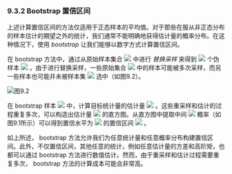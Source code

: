 ### 9.3.2 Bootstrap 置信区间


上述计算置信区间的方法仅适用于正态样本的平均值。对于那些在服从非正态分布的样本估计的期望之外的统计，我们通常不能明确地获得估计量的概率分布。在这种情况下，使用 *bootstrap* 让我们能够以数字方式计算置信区间。

在 bootstrap 方法中，通过从原始样本集合 <img src="http://latex.codecogs.com/gif.latex?\mathfrak{D}=\left\{x_i\right\}_{i=1}^{n}" style="border:none;"> 中进行 *替换采样* 来得到 <img src="http://latex.codecogs.com/gif.latex?n" style="border:none;"> 个伪样本 <img src="http://latex.codecogs.com/gif.latex?\mathfrak{{D}'}=\left\{{x}'_i\right\}_{i=1}^{n}" style="border:none;"> 。由于进行替换采样，一些原始集合 <img src="http://latex.codecogs.com/gif.latex?\mathfrak{D}=\left\{x_i\right\}_{i=1}^{n}" style="border:none;"> 中的样本可能被多次采样，而另一些样本也可能并未被样本集 <img src="http://latex.codecogs.com/gif.latex?\mathfrak{{D}'}=\left\{{x}'_i\right\}_{i=1}^{n}" style="border:none;"> 选中（如图9.2）。  

![图9.2](图9.2.png)  

在 bootstrap 样本 <img src="http://latex.codecogs.com/gif.latex?\mathfrak{{D}'}=\left\{{x}'_i\right\}_{i=1}^{n}" style="border:none;"> 中，计算目标统计量的估计量 <img src="http://latex.codecogs.com/gif.latex?\hat{{\theta}'}" style="border:none;"> 。这些重采样和估计的过程重复多次，可以构造出估计量 <img src="http://latex.codecogs.com/gif.latex?\hat{{\theta}'}" style="border:none;"> 的直方图。从直方图中提取中间 <img src="http://latex.codecogs.com/gif.latex?1-\alpha" style="border:none;"> 概率（如图9.1所示）可以得到置信水平为 <img src="http://latex.codecogs.com/gif.latex?1-\alpha" style="border:none;"> 的置信区间 <img src="http://latex.codecogs.com/gif.latex?[-b_{\frac{\alpha}{2}},+b_{\frac{\alpha}{2}}]" style="border:none;"> 。  

如上所述， bootstrap 方法允许我们为任意统计量和任意概率分布构建置信区间。此外，不仅置信区间，其他任意的统计，例如任意估计量的方差和高阶矩，也都可以通过 bootstrap 方法进行数值估计。然而，由于重采样和估计过程需要重复多次， bootstrap 方法的计算成本可能会非常高。  




